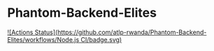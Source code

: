 # Phantom-Backend-Elites
[![Actions Status](https://github.com/atlp-rwanda/Phantom-Backend-Elites/workflows/Node.js CI/badge.svg)](https://github.com/atlp-rwanda/Phantom-Backend-Elites/actions)

